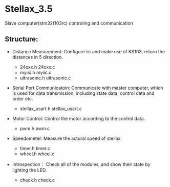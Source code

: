 # Stellax_3.5
Slave computer(stm32f103rc) controling and communication

## Structure:
- Distance Measurement:
  Configure iic and make use of KS103, return the distances in 5 direction. 
	- 24cxx.h					    24cxx.c
	- myiic.h					    myiic.c
	- ultrasonic.h  	    ultrasonic.c

- Serial Port Communicatoin:
  Communicate with master computer,  which is used for data transmission, including state data, control data and order etc.
	- stellax_usart.h			stellax_usart.c
	
- Motor Control:
  Control the motor according to the control data.
	- pwm.h pwm.c

- Speedometer:
  Measure the actural speed of stellax
	- timer.h timer.c 
	- wheel.h wheel.c

- Introspection：
  Check all of the modules, and show their state by lighting the LED. 
	- check.h check.c
